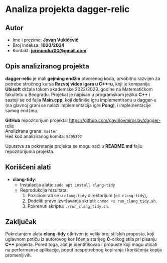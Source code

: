 # Analiza projekta dagger-relic

## Autor
- Ime i prezime: **Jovan Vukićević**
- Broj indeksa: **1020/2024**
- Kontakt: **jormundur00@gmail.com**

## Opis analiziranog projekta
**dagger-relic** je mali **gejming endžin** otvorenog koda, prvobitno razvijen za potrebe stručnog kursa **Razvoj video igara u C++-u**, koji je kompanija **Ubisoft** držala tokom akademske 2022/2023. godine na Matematičkom fakultetu u Beogradu. Projekat je napisan u programskom jeziku **C++** i sastoji se od fajla **Main.cpp**, koji definiše igru implementiranu u dagger-u (na glavnoj grani se nalazi implementacija igre **Pong**), i implementacije samog endžina.

**GitHub** repozitorijum projekta: https://github.com/gavrilovmiroslav/dagger-relic </br>
Analizirana grana: `master` </br>
Heš kod analiziranog komita: `5495397`

Uputstva za pokretanje projekta se mogu naći u **README.md** fajlu repozitorijuma projekta.

## Korišćeni alati
- **clang-tidy**:
    - Instalacija alata: `sudo apt install clang-tidy`
    - Reprodukcija rezultata:
        1. Pozicionirati se u `clang-tidy` direktorijum (`cd clang-tidy`),
        2. Dodeliti pravo izvršavanja skripti: `chmod +x run_clang_tidy.sh`,
        3. Pokrenuti skriptu: `./run_clang_tidy.sh`.

## Zaključak

Pokretanjem alata **clang-tidy** otkriven je veliki broj stilskih propusta, koji uglavnom potiču iz autorovog korišćenja starijeg **C**-olikog stila pri pisanju **C++** projekta. Pored toga, alat je identifikovao i propuste koji mogu uticati na performanse aplikacije, poput bespotrebnog kopiranja i korišćenja kopija promenljivih.


